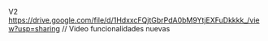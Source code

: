 V2
https://drive.google.com/file/d/1HdxxcFQjtGbrPdA0bM9YtjEXFuDkkkk_/view?usp=sharing // Video funcionalidades nuevas
 
